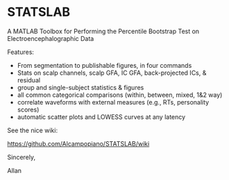 # STATSLAB
A MATLAB Toolbox for Performing the Percentile Bootstrap Test on Electroencephalographic Data

Features:  
- From segmentation to publishable figures, in four commands  
- Stats on scalp channels, scalp GFA, IC GFA, back-projected ICs, & residual  
- group and single-subject statistics & figures  
- all common categorical comparisons (within, between, mixed, 1&2 way)  
- correlate waveforms with external measures (e.g., RTs, personality scores)  
- automatic scatter plots and LOWESS curves at any latency

See the nice wiki:

https://github.com/Alcampopiano/STATSLAB/wiki

Sincerely,

Allan

